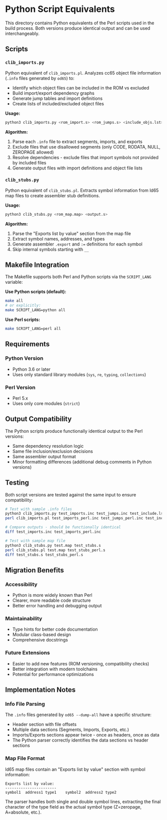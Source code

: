 # Python Script Equivalents

This directory contains Python equivalents of the Perl scripts used in the build process. Both versions produce identical output and can be used interchangeably.

## Scripts

### `clib_imports.py`

Python equivalent of `clib_imports.pl`. Analyzes cc65 object file information (`.info` files generated by `od65`) to:

- Identify which object files can be included in the ROM vs excluded
- Build import/export dependency graphs
- Generate jump tables and import definitions
- Create lists of included/excluded object files

**Usage:**
```bash
python3 clib_imports.py <rom_import.s> <rom_jumps.s> <include_objs.lst> <exclude_objs.lst> [input.info...]
```

**Algorithm:**
1. Parse each `.info` file to extract segments, imports, and exports
2. Exclude files that use disallowed segments (only CODE, RODATA, NULL, ZEROPAGE allowed)
3. Resolve dependencies - exclude files that import symbols not provided by included files
4. Generate output files with import definitions and object file lists

### `clib_stubs.py`

Python equivalent of `clib_stubs.pl`. Extracts symbol information from ld65 map files to create assembler stub definitions.

**Usage:**
```bash
python3 clib_stubs.py <rom_map.map> <output.s>
```

**Algorithm:**
1. Parse the "Exports list by value" section from the map file
2. Extract symbol names, addresses, and types
3. Generate assembler `.export` and `:=` definitions for each symbol
4. Skip internal symbols starting with `__`

## Makefile Integration

The Makefile supports both Perl and Python scripts via the `SCRIPT_LANG` variable:

**Use Python scripts (default):**
```bash
make all
# or explicitly:
make SCRIPT_LANG=python all
```

**Use Perl scripts:**
```bash
make SCRIPT_LANG=perl all
```

## Requirements

### Python Version
- Python 3.6 or later
- Uses only standard library modules (`sys`, `re`, `typing`, `collections`)

### Perl Version  
- Perl 5.x
- Uses only core modules (`strict`)

## Output Compatibility

The Python scripts produce functionally identical output to the Perl versions:
- Same dependency resolution logic
- Same file inclusion/exclusion decisions
- Same assembler output format
- Minor formatting differences (additional debug comments in Python versions)

## Testing

Both script versions are tested against the same input to ensure compatibility:

```bash
# Test with sample .info files
python3 clib_imports.py test_imports.inc test_jumps.inc test_include.lst test_exclude.lst *.info
perl clib_imports.pl test_imports_perl.inc test_jumps_perl.inc test_include_perl.lst test_exclude_perl.lst *.info

# Compare outputs - should be functionally identical
diff test_imports.inc test_imports_perl.inc

# Test with sample map file  
python3 clib_stubs.py test.map test_stubs.s
perl clib_stubs.pl test.map test_stubs_perl.s
diff test_stubs.s test_stubs_perl.s
```

## Migration Benefits

### Accessibility
- Python is more widely known than Perl
- Clearer, more readable code structure
- Better error handling and debugging output

### Maintainability
- Type hints for better code documentation
- Modular class-based design
- Comprehensive docstrings

### Future Extensions
- Easier to add new features (ROM versioning, compatibility checks)
- Better integration with modern toolchains
- Potential for performance optimizations

## Implementation Notes

### Info File Parsing
The `.info` files generated by `od65 --dump-all` have a specific structure:
- Header section with file offsets
- Multiple data sections (Segments, Imports, Exports, etc.)
- Imports/Exports sections appear twice - once as headers, once as data
- The Python parser correctly identifies the data sections vs header sections

### Map File Format
ld65 map files contain an "Exports list by value" section with symbol information:
```
Exports list by value:
-----------------------  
symbol1  address1 type1    symbol2  address2 type2
```

The parser handles both single and double symbol lines, extracting the final character of the type field as the actual symbol type (Z=zeropage, A=absolute, etc.).
